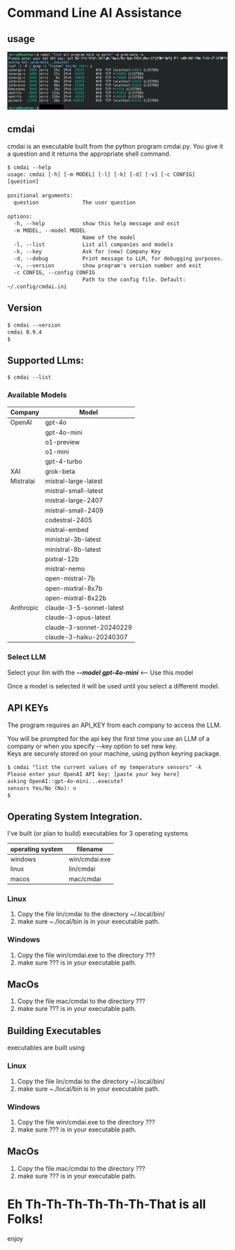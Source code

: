 # Command Line AI Assistance
## usage


![](Screenshot.png)

## cmdai

cmdai is an executable built from the python program cmdai.py. 
You give it a question and it returns the appropriate shell command.

    $ cmdai --help
    usage: cmdai [-h] [-m MODEL] [-l] [-k] [-d] [-v] [-c CONFIG] [question]
    
    positional arguments:
      question              The user question
    
    options:
      -h, --help            show this help message and exit
      -m MODEL, --model MODEL
                            Name of the model
      -l, --list            List all companies and models
      -k, --key             Ask for (new) Company Key
      -d, --debug           Print message to LLM, for debugging purposes.
      -v, --version         show program's version number and exit
      -c CONFIG, --config CONFIG
                            Path to the config file. Default: ~/.config/cmdai.ini
## Version
    $ cmdai --version
    cmdai 0.9.4
    $ 


## Supported LLms:

    $ cmdai --list

### Available Models

| Company   | Model                    |
|-----------|--------------------------|
| OpenAI    | gpt-4o                   |
|           | gpt-4o-mini              |
|           | o1-preview               |
|           | o1-mini                  |
|           | gpt-4-turbo              |
| XAI       | grok-beta                |
| Mistralai | mistral-large-latest     |
|           | mistral-small-latest     |
|           | mistral-large-2407       |
|           | mistral-small-2409       |
|           | codestral-2405           |
|           | mistral-embed            |
|           | ministral-3b-latest      |
|           | ministral-8b-latest      |
|           | pixtral-12b              |
|           | mistral-nemo             |
|           | open-mistral-7b          |
|           | open-mixtral-8x7b        |
|           | open-mixtral-8x22b       |
| Anthropic | claude-3-5-sonnet-latest |
|           | claude-3-opus-latest     |
|           | claude-3-sonnet-20240229 |
|           | claude-3-haiku-20240307  |

### Select LLM
Select your llm with the ***--model gpt-4o-mini*** <-- Use this model

Once a model is selected it will be used until you select a different model.

## API KEYs
The program requires an API_KEY from each company to access the LLM.

You will be prompted for the api key the first time you use an LLM of a company 
or when you specify --key option to set new key.  
Keys are securely stored on your machine, using python keyring package.


    $ cmdai "list the current values of my temperature sensors" -k
    Please enter your OpenAI API key: [paste your key here]
    asking OpenAI::gpt-4o-mini...execute? 
    sensors Yes/No (No): n
    $ 


## Operating System Integration.
I've built (or plan to build) executables for 3 operating systems

| **operating system** | **filename**  | 
|----------------------|---------------|
| windows              | win/cmdai.exe |
| linux                | lin/cmdai     |
| macos                | mac/cmdai     |

### Linux
1. Copy the file lin/cmdai to the directory ~/.local/bin/
2. make sure ~./local/bin is in your executable path.

### Windows
1. Copy the file win/cmdai.exe to the directory ???
2. make sure ??? is in your executable path.

## MacOs
1. Copy the file mac/cmdai to the directory ???
2. make sure ??? is in your executable path.


## Building Executables
executables are built using  
### Linux
1. Copy the file lin/cmdai to the directory ~/.local/bin/
2. make sure ~./local/bin is in your executable path.

### Windows
1. Copy the file win/cmdai.exe to the directory ???
2. make sure ??? is in your executable path.

## MacOs
1. Copy the file mac/cmdai to the directory ???
2. make sure ??? is in your executable path.




# Eh Th-Th-Th-Th-Th-Th-That is all Folks!
enjoy